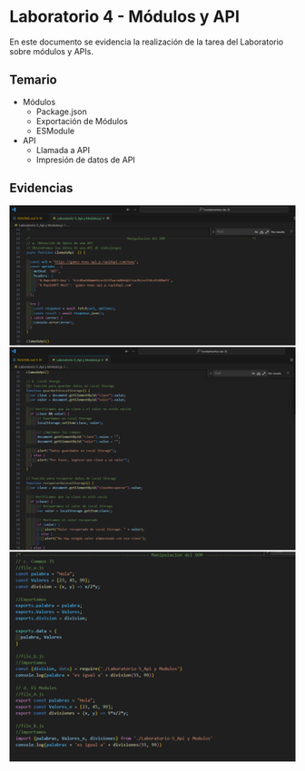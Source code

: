 # Laboratorio 4 - Módulos y API
En este documento se evidencia la realización de la tarea del Laboratorio sobre módulos y APIs.

## Temario
- Módulos
    - Package.json
    - Exportación de Módulos
    - ESModule
- API
    - Llamada a API
    - Impresión de datos de API

## Evidencias
![](./imagenes/1.png)
![](./imagenes/2.png)
![](./imagenes/3.png)
